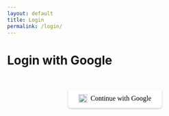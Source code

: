 ```yaml
---
layout: default
title: Login
permalink: /login/
---
```


# Login with Google

<div id="login-section" class="login-container" style="text-align:center; margin-top:50px;">
  <button id="google-login" style="
      background: #ffffffff; 
      color: black; 
      border: none; 
      padding: 12px 24px; 
      font-size: 16px; 
      border-radius: 6px; 
      cursor: pointer;
      display: inline-flex;
      font-family: auto;
      align-items: center;
      gap: 8px;
      box-shadow: 0 2px 4px rgba(0,0,0,0.2);
  ">
    <img src="https://www.svgrepo.com/show/355037/google.svg" width="20" height="20" alt="Google Logo"/>
    Continue with Google
  </button>
</div>

<script>
  // Redirect logged-in users to account page
  const redirectParam = new URLSearchParams(window.location.search).get('redirect');
redirectIfLoggedIn(redirectParam || "/account");


  document.getElementById("google-login").addEventListener("click", () => {
    const redirectParam = new URLSearchParams(window.location.search).get('redirect') || "/account";
loginWithGoogle().then(() => {
  window.location.href = redirectParam;
});

  });
</script>

